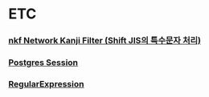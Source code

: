 ETC
===

### [nkf Network Kanji Filter (Shift JIS의 특수문자 처리)](./nkf.md)
### [Postgres Session](./PostgresSession.md)
### [RegularExpression](./RegularExpression.md)

